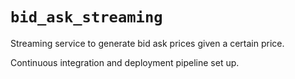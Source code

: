 # `bid_ask_streaming`

Streaming service to generate bid ask prices given a certain price.

Continuous integration and deployment pipeline set up.